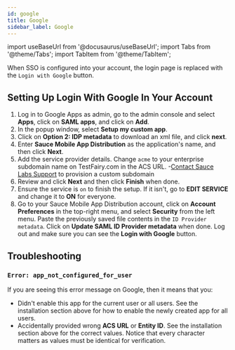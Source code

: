 ```yaml
---
id: google
title: Google
sidebar_label: Google 
---
```


import useBaseUrl from '@docusaurus/useBaseUrl';
import Tabs from '@theme/Tabs';
import TabItem from '@theme/TabItem';

When SSO is configured into your account, the login page is replaced with the `Login with Google` button.

## Setting Up Login With Google In Your Account

1. Log in to Google Apps as admin, go to the admin console and select **Apps**, click on **SAML apps**, and click on **Add**.
1. In the popup window, select **Setup my custom app**.
1. Click on **Option 2: IDP metadata** to download an xml file, and click **next**.
1. Enter **Sauce Mobile App Distribution** as the application's name, and then click **Next**.
1. Add the service provider details. Change `acme` to your enterprise subdomain name on TestFairy.com in the ACS URL.
    -[Contact Sauce Labs Support](https://support.saucelabs.com/s/submit-a-request?language=en_US) to provision a custom subdomain 
1. Review and click **Next** and then click **Finish** when done.
1. Ensure the service is `on` to finish the setup. If it isn't, go to **EDIT SERVICE** and change it to **ON** for everyone.
1. Go to your Sauce Mobile App Distribution account, click on **Account Preferences** in the top-right menu, and select **Security** from the left menu. Paste the previously saved file contents in the `ID Provider metadata`. Click on **Update SAML ID Provider metadata** when done. Log out and make sure you can see the **Login with Google** button.

## Troubleshooting

### `Error: app_not_configured_for_user`

If you are seeing this error message on Google, then it means that you:

- Didn't enable this app for the current user or all users. See the installation section above for how to enable the newly created app for all users.
- Accidentally provided wrong **ACS URL** or **Entity ID**. See the installation section above for the correct values. Notice that every character matters as values must be identical for verification.
